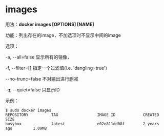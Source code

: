 # images<a name="ZH-CN_TOPIC_0184808265"></a>

用法：**docker images \[OPTIONS\] \[NAME\]**

功能：列出存在的image，不加选项时不显示中间的image

选项：

-a, --all=false      显示所有的镜像，

-f, --filter=\[\]       指定一个过滤值\(i.e. 'dangling=true'\)

--no-trunc=false    不对输出进行删减

-q, --quiet=false    只显示ID

示例：

```
$ sudo docker images
REPOSITORY          TAG                 IMAGE ID            CREATED             SIZE
busybox             latest              e02e811dd08f        2 years ago         1.09MB
```

  

